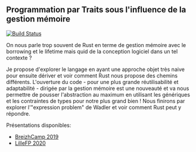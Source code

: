 ## Programmation par Traits sous l'influence de la gestion mémoire

[![Build Status](https://travis-ci.org/d-plaindoux/rust-traits.svg?branch=master)](https://travis-ci.org/d-plaindoux/rust-traits)


On nous parle trop souvent de Rust en terme de gestion mémoire avec le borrowing et le lifetime mais quid de la conception logiciel dans un tel contexte ?

Je propose d'explorer le langage en ayant une approche objet très naive pour ensuite dériver et voir comment Rust nous propose des chemins différents. L'ouverture du code - pour une plus grande réutilisabilité et adaptabilité - dirigée par la gestion mémoire est une nouveauté et va nous permettre de pousser l'abstraction au maximum en utilisant les génériques et les contraintes de types pour notre plus grand bien ! Nous finirons par explorer l'"expression problem" de Wadler et voir comment Rust peut y répondre.

Présentations disponibles:
- [BreizhCamp 2019](https://www.youtube.com/watch?v=szrR4Klixdk)
- [LilleFP 2020](https://www.youtube.com/watch?v=6CO98XBsNiY)
